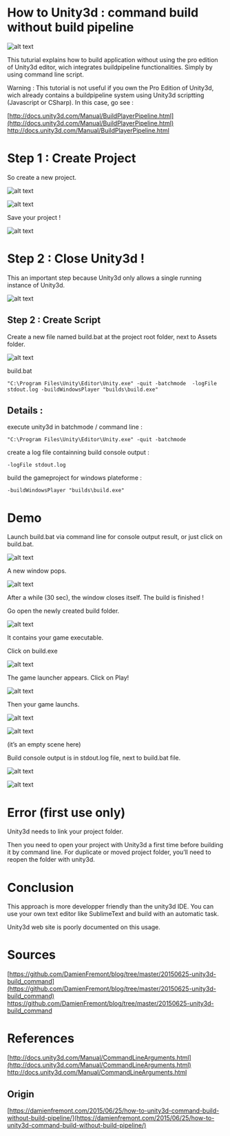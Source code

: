 How to Unity3d : command build without build pipeline
======
 
![alt text](screenshots/160523003230448.png)
 
This tuturial explains how to build application without using the pro edition of Unity3d editor, wich integrates buildpipeline functionalities. Simply by using command line script.
 

 
Warning : This tutorial is not useful if you own the Pro Edition of Unity3d, wich already contains a buildpipeline system using Unity3d scriptting (Javascript or CSharp). In this case, go see :
 
[http://docs.unity3d.com/Manual/BuildPlayerPipeline.html](http://docs.unity3d.com/Manual/BuildPlayerPipeline.html)
http://docs.unity3d.com/Manual/BuildPlayerPipeline.html
 
# Step 1 : Create Project
 
So create a new project.
 
![alt text](screenshots/160523003230492.jpg)
 

 
![alt text](screenshots/160523003230748.jpg)
 

 
Save your project !
 
![alt text](screenshots/160523003231028.jpg)
 

 
# Step 2 : Close Unity3d !
 
This an important step because Unity3d only allows a single running instance of Unity3d.
 
![alt text](screenshots/160523003231286.jpg)
 

 
## Step 2 : Create Script
 
Create a new file named build.bat at the project root folder, next to Assets folder.
 
![alt text](screenshots/160523003231536.jpg)
 

 
build.bat
 
```
"C:\Program Files\Unity\Editor\Unity.exe" -quit -batchmode  -logFile stdout.log -buildWindowsPlayer "builds\build.exe"
```
 
## Details :
 
execute unity3d in batchmode / command line :
 
```
"C:\Program Files\Unity\Editor\Unity.exe" -quit -batchmode
```
 
create a log file containning build console output :
 
```
-logFile stdout.log
```
 
build the gameproject for windows plateforme :
 
```
-buildWindowsPlayer "builds\build.exe"
```
 
# Demo
 
Launch build.bat via command line for console output result, or just click on build.bat.
 
![alt text](screenshots/160523003231796.jpg)
 

 
A new window pops.
 
![alt text](screenshots/160523003232055.jpg)
 

 
After a while (30 sec), the window closes itself. The build is finished !
 
Go open the newly created build folder.
 
![alt text](screenshots/160523003232309.jpg)
 

 
It contains your game executable.
 
Click on build.exe
 
![alt text](screenshots/160523003232544.jpg)
 

 
The game launcher appears. Click on Play!
 
![alt text](screenshots/160523003232794.jpg)
 

 
Then your game launchs.
 
![alt text](screenshots/160523003233055.jpg)
 

 
![alt text](screenshots/160523003233309.jpg)
 

 
(it’s an empty scene here)
 
Build console output is in stdout.log file, next to build.bat file.
 
![alt text](screenshots/160523003233615.jpg)
 

 
![alt text](screenshots/160523003233876.jpg)
 

 
# Error (first use only)
 
Unity3d needs to link your project folder.
 
Then you need to open your project with Unity3d a first time before building it by command line. For duplicate or moved project folder, you’ll need to reopen the folder with unity3d.
 
# Conclusion
 
This approach is more developper friendly than the unity3d IDE. You can use your own text editor like SublimeText and build with an automatic task.
 
Unity3d web site is poorly documented on this usage.
 
# Sources
 
[https://github.com/DamienFremont/blog/tree/master/20150625-unity3d-build_command](https://github.com/DamienFremont/blog/tree/master/20150625-unity3d-build_command)
https://github.com/DamienFremont/blog/tree/master/20150625-unity3d-build_command
 
# References
 
[http://docs.unity3d.com/Manual/CommandLineArguments.html](http://docs.unity3d.com/Manual/CommandLineArguments.html)
http://docs.unity3d.com/Manual/CommandLineArguments.html
 
 
## Origin
[https://damienfremont.com/2015/06/25/how-to-unity3d-command-build-without-build-pipeline/](https://damienfremont.com/2015/06/25/how-to-unity3d-command-build-without-build-pipeline/)
 
